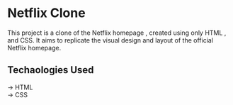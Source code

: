 # Netflix Clone 
This project is a clone of the Netflix homepage , created using only HTML , and CSS. It aims to replicate the visual design and layout of the official Netflix homepage.

## Techaologies Used 
-> HTML<br>
-> CSS<br>
